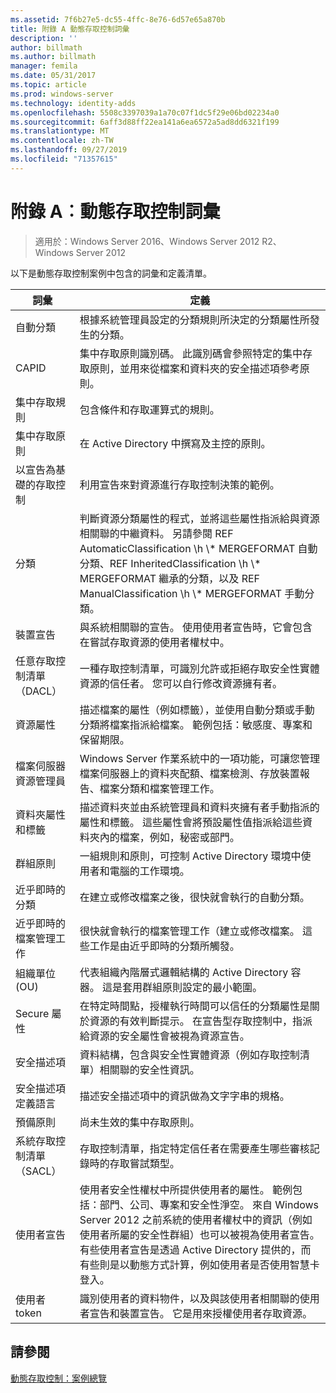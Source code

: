 ```yaml
---
ms.assetid: 7f6b27e5-dc55-4ffc-8e76-6d57e65a870b
title: 附錄 A 動態存取控制詞彙
description: ''
author: billmath
ms.author: billmath
manager: femila
ms.date: 05/31/2017
ms.topic: article
ms.prod: windows-server
ms.technology: identity-adds
ms.openlocfilehash: 5508c3397039a1a70c07f1dc5f29e06bd02234a0
ms.sourcegitcommit: 6aff3d88ff22ea141a6ea6572a5ad8dd6321f199
ms.translationtype: MT
ms.contentlocale: zh-TW
ms.lasthandoff: 09/27/2019
ms.locfileid: "71357615"
---
```

# <a name="appendix-a-dynamic-access-control-glossary"></a>附錄 A︰動態存取控制詞彙

>適用於：Windows Server 2016、Windows Server 2012 R2、Windows Server 2012

以下是動態存取控制案例中包含的詞彙和定義清單。  
  
|詞彙|定義|  
|--------|--------------|  
|自動分類|根據系統管理員設定的分類規則所決定的分類屬性所發生的分類。|  
|CAPID|集中存取原則識別碼。 此識別碼會參照特定的集中存取原則，並用來從檔案和資料夾的安全描述項參考原則。|  
|集中存取規則|包含條件和存取運算式的規則。|  
|集中存取原則|在 Active Directory 中撰寫及主控的原則。|  
|以宣告為基礎的存取控制|利用宣告來對資源進行存取控制決策的範例。|  
|分類|判斷資源分類屬性的程式，並將這些屬性指派給與資源相關聯的中繼資料。 另請參閱 REF AutomaticClassification \h \\* MERGEFORMAT 自動分類、REF InheritedClassification \h \\\* MERGEFORMAT 繼承的分類，以及 REF ManualClassification \h \\\* MERGEFORMAT 手動分類。|  
|裝置宣告|與系統相關聯的宣告。  使用使用者宣告時，它會包含在嘗試存取資源的使用者權杖中。|  
|任意存取控制清單（DACL）|一種存取控制清單，可識別允許或拒絕存取安全性實體資源的信任者。 您可以自行修改資源擁有者。|  
|資源屬性|描述檔案的屬性（例如標籤），並使用自動分類或手動分類將檔案指派給檔案。 範例包括：敏感度、專案和保留期限。|  
|檔案伺服器資源管理員|Windows Server 作業系統中的一項功能，可讓您管理檔案伺服器上的資料夾配額、檔案檢測、存放裝置報告、檔案分類和檔案管理工作。|  
|資料夾屬性和標籤|描述資料夾並由系統管理員和資料夾擁有者手動指派的屬性和標籤。 這些屬性會將預設屬性值指派給這些資料夾內的檔案，例如，秘密或部門。|  
|群組原則|一組規則和原則，可控制 Active Directory 環境中使用者和電腦的工作環境。|  
|近乎即時的分類|在建立或修改檔案之後，很快就會執行的自動分類。|  
|近乎即時的檔案管理工作|很快就會執行的檔案管理工作（建立或修改檔案。 這些工作是由近乎即時的分類所觸發。|  
|組織單位 (OU)|代表組織內階層式邏輯結構的 Active Directory 容器。 這是套用群組原則設定的最小範圍。|  
|Secure 屬性|在特定時間點，授權執行時間可以信任的分類屬性是關於資源的有效判斷提示。 在宣告型存取控制中，指派給資源的安全屬性會被視為資源宣告。|  
|安全描述項|資料結構，包含與安全性實體資源（例如存取控制清單）相關聯的安全性資訊。|  
|安全描述項定義語言|描述安全描述項中的資訊做為文字字串的規格。|  
|預備原則|尚未生效的集中存取原則。|  
|系統存取控制清單（SACL）|存取控制清單，指定特定信任者在需要產生哪些審核記錄時的存取嘗試類型。|  
|使用者宣告|使用者安全性權杖中所提供使用者的屬性。 範例包括：部門、公司、專案和安全性淨空。  來自 Windows Server 2012 之前系統的使用者權杖中的資訊（例如使用者所屬的安全性群組）也可以被視為使用者宣告。 有些使用者宣告是透過 Active Directory 提供的，而有些則是以動態方式計算，例如使用者是否使用智慧卡登入。|  
|使用者 token|識別使用者的資料物件，以及與該使用者相關聯的使用者宣告和裝置宣告。 它是用來授權使用者存取資源。|  
  
## <a name="see-also"></a>請參閱  
[動態存取控制：案例總覽](Dynamic-Access-Control--Scenario-Overview.md)  
  


